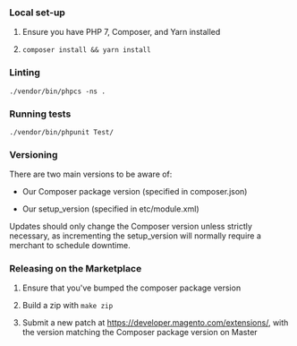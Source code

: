 ### Local set-up

1. Ensure you have PHP 7, Composer, and Yarn installed

2. `composer install && yarn install`

### Linting

`./vendor/bin/phpcs -ns .`

### Running tests

`./vendor/bin/phpunit Test/`

### Versioning

There are two main versions to be aware of:

* Our Composer package version (specified in composer.json)

* Our setup_version (specified in etc/module.xml)

Updates should only change the Composer version unless strictly necessary, as incrementing the setup_version will normally require a merchant to schedule downtime.

### Releasing on the Marketplace

1. Ensure that you've bumped the composer package version

2. Build a zip with `make zip`

3. Submit a new patch at https://developer.magento.com/extensions/, with the version matching the Composer package version on Master
